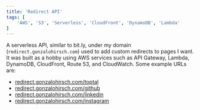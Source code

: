 ```yaml
---
title: 'Redirect API'
tags: [
    'AWS', 'S3', 'Serverless', 'CloudFront', 'DynamoDB', 'Lambda'
]
---
```


A serverless API, similar to bit.ly, under my domain (`redirect.gonzalohirsch.com`) used to add custom redirects to pages I want. It was built as a hobby using AWS services such as API Gateway, Lambda, DynamoDB, CloudFront, Route 53, and CloudWatch. Some example URLs are:
* [redirect.gonzalohirsch.com/toptal](https://redirect.gonzalohirsch.com/toptal)
* [redirect.gonzalohirsch.com/github](https://redirect.gonzalohirsch.com/github)
* [redirect.gonzalohirsch.com/linkedin](https://redirect.gonzalohirsch.com/linkedin)
* [redirect.gonzalohirsch.com/instagram](https://redirect.gonzalohirsch.com/instagram)